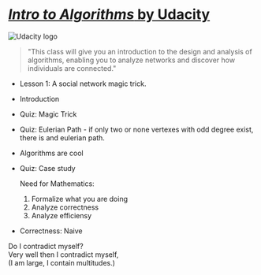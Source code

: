# [_Intro to Algorithms_ by Udacity](https://classroom.udacity.com/courses/cs215)

![Udacity logo](http://static1.squarespace.com/static/54a21086e4b097c5f1550ed8/557eee11e4b0c3993def002b/5702ac9ab6aa607cbb96e59e/1459793150043/udacity_logo_2.png)

> "This class will give you an introduction to the design and analysis of algorithms, enabling you to analyze networks and discover how individuals are connected."

* Lesson 1: A social network magic trick.
* Introduction
* Quiz: Magic Trick
* Quiz: Eulerian Path - if only two or none vertexes with odd degree exist, there is and eulerian path.
* Algorithms are cool
* Quiz: Case study

   Need for Mathematics:
  1. Formalize what you are doing
  2. Analyze correctness
  3. Analyze efficiensy
* Correctness: Naive




Do I contradict myself?  
Very well then I contradict myself,  
(I am large, I contain multitudes.)